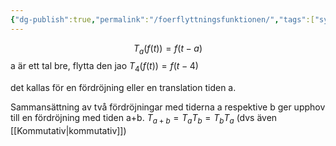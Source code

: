```yaml
---
{"dg-publish":true,"permalink":"/foerflyttningsfunktionen/","tags":["systemochtransformer"]}
---
```



$$T_{a}(f(t))=f(t-a)$$
a är ett tal bre, flytta den jao $T_{4}(f(t))=f(t-4)$

det kallas för en fördröjning eller en translation tiden a. 

Sammansättning av två fördröjningar med tiderna a respektive b ger upphov till en fördröjning med tiden a+b.
$T_{a+b}=T_{a}T_{b}=T_{b}T_{a}$ (dvs även [[Kommutativ\|kommutativ]])